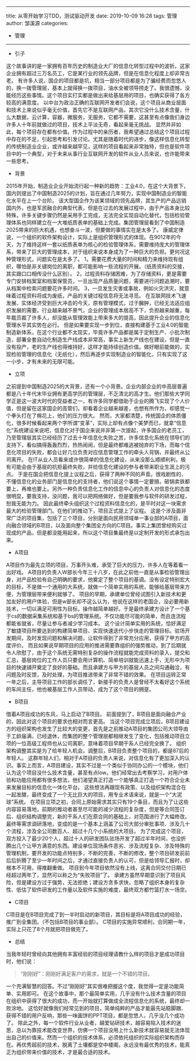 
---
title:  从零开始学习TDD，测试驱动开发
date: 2019-10-09 16:28
tags: 管理
author: 邹溪源
categories:
  - 管理
---



* 引子

这个故事讲的是一家拥有百年历史的制造业大厂的信息化转型过程中的波折。这家企业拥有超过三万名员工，它是某行业的领先品牌，但是在信息化程度上却非常古老。
有许多人说，国企的项目都是坑，相当一部分项目都是为了骗经费而忽悠人的，换一拨管理层，基本上就得换一拨项目，油水全被领导捞走了。我很遗憾，没能经历这些事情。这个项目实打实都是做出来给基层用的项目，也确实获得了各方较高的满意度。
以中台为政治正确的互联网开发者们会说，这个项目从商业层面和技术上来说似乎毫无价值，首先它不是互联网产品，其次它没什么技术含量，什么大数据，云计算，容器，微服务，无服务，它都不需要，这甚至有点像我们身边许多人十年前就做过的项目，技术上平淡无奇，看起来毫无挑战。
显然并非如此，每个项目存在都有价值。作为过程中的亲历者，我希望通过总结这个项目过程中存在的不足，引起思考和引发讨论。尤其是随着时代的进步，像这样信息化转型的传统制造业企业，或许越来越罕见，这样的项目看起来非常独特，但也是软件项目中的一个典型，对于未来从事行业互联网开发的软件从业人员来说，也许能带来一些思考。
* 背景

2015年开始，制造业企业开始流行起一种新的趋势：工业4.0，在这个大背景下，国内则提出了中国制造2025的计划，旨在通过几年努力，实现中国制造业的智能化水平在上一个台阶。
该大型国企作为该某领域的领先品牌，其生产的产品远销国内外，也是军民融合的典型代表，但是在过去的发展过程中，由于产品本身比较特殊，许多关键步骤仍然是采用手工完成，无法完全实现自动化替代，包括检验管理体系也同样建立在一大堆纸质表单的基础上完成。集团管理层看到了中国制造2025带来的巨大机遇，也想奋斗一波，但要做的事情实在是太多了。
康威定律说，一个组织的软件架构设计，实际上是组织管理形式的体现。在9012年的今天，为了维持这样一套以纸质表单为核心的检验管理体系，需要维持庞大的管理体系，带来了巨大的管理成本，对于组织来说本身成为了一种巨大的负担。更何况这种管理形式，问题实在是太多了。
1，需要花费大量的时间和精力来维持现有组织，哪怕是非关键岗位的离职，都可能影响一些流程的开展。（纸质资料的交接，其实跟口口相传没什么区别）。
2，过程资料存储困难，为了存储资料，更是需要专门安排档案室和档案保管员，一旦出现产品质量问题，需要进行问题追溯时，要从档案中检索问题要花许多时间。
3，一旦发生灾害或事故，例如火灾洪灾，就意味着过程资料将成为废纸，产品的关键过程信息将无法寻觅。
在互联网技术飞速发展、实体经济受到巨大冲击的今天，原有管理模式，过于臃肿，已经无法适应组织发展的需要。行业越来越不景气，企业的管理成本居高不下，负担越来越重，每年裁员裁了许多人，却没能从管理效能上带来多大的提高，因此提升企业的信息化管理水平其实势在必行。
但是如果要实现一步到位，直接构建基于工业4.0的智能制造新体系，在这个行业都不太现实，毕竟许多产品都是属于定制生产、小批次制造，部署全套自动化制造生产线成本非常高，事实上新生产线也在建设，但是一直没有投产，老的生产线也得维持好，这样才能持续创造价值。做好眼前能做的，实现检验管理的信息化（无纸化），然后再逐步实现制造业的智能化，只有实现了这一小步，才有未来的无限可能。
* 立项

之前提到中国制造2025的大背景，还有一个小背景。企业内部企业的中高层普遍都是八十年代末毕业拥有更高学历的管理层，不乏清北的高才生。他们那些大学同学正是这一波大时代的受益者之一，有许多同学都借助于企业的腾飞实现了个人价值，但是留在这家国企的高管们，却看着企业越来越差，也想有所作为，却感觉一个拳头打在了棉花上，他们的压力很大。
然而，大家都清楚，传统国企的体质僵化，很多时候看起来两个字所谓“变革”，实际上却有点像个美梦而已，就拿“信息化”系统建设来说吧，信息化对于国企来说并非第一次提起，许多国企的老员工，乃至管理层其实已经经历了过去十年信息化失败之苦，许多信息化系统在领导们的支持下，看似搞得轰轰烈烈，热热闹闹，但是最终都难逃被抛弃的下场，而每个信息化项目的失败，都会让好几位负责对应信息管理工作的牵头人背锅，并最终从公司离开。
在IT从业人员看来或许很简单的信息化建设，从来没那么顺顺利利，极有可能会由于基层的抗拒最终失败，并给信息化建设的参与者带来职业生涯上的污点。
于是在国企把信息化提上议程之后，获得了两种不同的声音。很戏剧性的，不懂信息化的业务部门是信息化的支持者，他们说这个事情一定要搞，砸锅卖铁都要上，再难也要上。另外一种负责信息化工作的信息中心的负责人对信息化的态度很明显，要我支持，没问题，我可以把网络做好，但是要我参与软件的研发过程，恕我无能为力。
因此最终牵头组织这个过程资料信息化的，是平时对这一块需求最大的检验管理部门。在他们的推动下，项目正式提上了议程。
这是个涉及面非常广泛的项目集，包括了三个项目，分别是面向民用领域单一事业部的A项目，面向融合领域的B项目，以及面向整个集团全方向的C项目。事实上集团曾经购买过现成的产品，但是都没能用起来，所以这个项目集最终是以定制开发的形式承包出来。
* A项目

A项目作为最先立项的项目，万事开头难，承受了巨大的压力，许多人在等着看一出好戏。
A项目的负责人W部长今年三十八岁，在此之前他一直是从事检验管理出身，对产品检验有自己明确的要求，他奠定了整个项目的基调。没有设定特别宏大的目标，不是做一个通用的大系统，就做一个简单实用的系统，能够给基层带来方便，为管理层带来便利就够了。
项目的早期，承建单位曾经试图引入新技术和更加友好的用户体验，但是w部长却不这么认为，他说在这样的老国企，没必要用新技术，一切以满足可用性为目标，操作越简单越好。于是最终承建方设计了一个基于cs的数据采集系统和基于bs的管理系统。不仅功能尽可能的简单，而且连流程都能省就省，尽量让参与者减少学习成本。
这个设计简单实用的系统，恰好满足了敏捷项目所要达到的构建简单项目、实现快速迭代小步快走的管理目标。驻场开发期间，及时发现问题和解决问题，让软件得到了非常充分应用，获得了甲方的高度评价。
而且如果说早期项目的应用的推进需要靠组织的强势推动，到了后期就令人欣慰了，由于这个系统无需特别复杂的操作流程就能完成资料的录入，提交和汇总，基层岗位的工作人员只要会用计算机、简单培训就能迅速上手，无形中为项目的快速铺开奠定了良好的基础。而且承建方与甲方的基层人员之间沟通融洽，有问题及时反馈，及时处理，为项目推进带来了非常不错的效果。
在项目运转正常一年之后，主导项目工作的部长调任了，新接手的负责人是曾经不太看好这个系统的车间主任，他也被基层工作人员带动，成为了这个项目的拥趸。 
* B项目

借着A项目成功的东风，马上启动了B项目。
前面提到了，B项目是面向融合产业的，因此对这个项目的要求也相对而言更高。
当这个项目完成立项后，B项目建设方的组织架构也发生了比较大的变更，首先是之前推动A项目的集团公司大领导由于工龄届满，已经退休，而集团的整个管理层都相继发生了变化，包括推动项目立项的一位高级工程师也从公司离职，意味着项目早期干系人已经完全换了。
组织架构调整其实是为了给年轻人机会。调整后，B项目负责整个项目的，都是87后的年轻人。
这群年轻人们，相对于A项目的负责人来说，对信息化有了更加深入的认识。事实上而言，A项目建设，其实不过是一个类似于协同办公的一个模块，他们认为这个项目没什么技术含量，甚至有点low。他们经常出去考察学习，对用户体验和功能应用都有很多想法，他们渴望真正打造一个能够真正打造一个符合企业未来发展目标的信息化一体化平台。
这些想法再跟现有政策、以及组织架构混合在一起发酵，最终变成了一个无比巨大的项目，用专业术语来说，就是一个“大泥球”系统。
在项目立项之初，合同上原始需求其实只有19个条目，而且为了让这些内容容易落地，前期的推动者甚至尽可能的减少流程的复杂度，但是等合同签订后、组织结构调整完，新的干系人们在原合同的基础上，对范围进行了大幅修改。最终等需求调研落地，变成的是一个基本上涵盖了公司大部分审批事项、涉及几十个流程，涉及全公司数百人、超过十几个小系统的大项目。
为了完成这个项目，双方投入了最少20个人，超过十人的研发团队驻场开发了超过半年时间，也没折腾出几个让甲方满意的东西。建设单位现场条件恶劣、涉及流程复杂、涉及特殊的管理机制，要开发的功能点特别多，不断的完善，不断的修改，整个项目研发前前后后折腾了至少一年时间之后，才通过直接负责人的认可，但是给领导汇报时，却根本不可用，得推翻重做。
项目到今年项目依然没有上线，这离合同交付日期已经超过两年了，显然可以称之为“失败项目”了。 
承建方虽然早期意识到了项目风险，但是建设方过于强势，无法拒绝；建设方贪多求快，忽略了组织本身的复杂性、低估了软件研发的工作量以及软件实施的难度，最终双方都竹篮打水一场空。
* C项目

C项目是在B项目完成了到一半时启动的新项目，其目标是将A项目成功的经验，推广到全集团。（不包括B项目的事业部）。
C项目的实施异常顺利，合同期一年，实际上只花了8个月就把项目做完了。
* 总结

当我年轻时曾经向其他拥有丰富经验的项目经理请教什么样的项目才是成功项目时，他们说：
>“刚刚好”：刚刚好满足客户的需求，就是一个不错的项目。

一个充满智慧的回答。不过“刚刚好”其实很难把握这个度，我觉得一定是功能简单、实用即可。
在这个故事中，那个最简单实用，几乎没有什么技术含量的项目在组织中获得了很大的成功，而一开始就打算做成全流程信息化的系统，最终却一败涂地。
这恰好就像我们经常见到的项目，简单纯粹的产品才能最先站稳脚跟、获得不错的用户反响，那些一味画饼的PPT项目，都是忽悠人，几乎没几个成功了。
除此之外，每一个软件行业从业者，越爱钻研技术，越容易陷入技术的迷思，总以为靠技术能改变世界，仿佛一个项目没用上什么新技术就容易就无法体现出自己的价值来。然而一个组织的技术体系，必须依托组织的实际组织架构而存在。再优秀超前的技术，脱离了土壤都是空中楼阁，永远没有最优秀的技术，能真正为组织带来价值的技术，才是最合适的技术。

